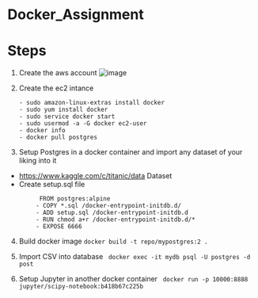 # Docker_Assignment
# Steps

1. Create the aws account
![image](https://user-images.githubusercontent.com/37560890/160313424-7210f1de-36f5-42d3-8362-32e1cb2c7778.png)

2. Create the ec2 intance
      ```- sudo yum update -y
      - sudo amazon-linux-extras install docker
      - sudo yum install docker
      - sudo service docker start
      - sudo usermod -a -G docker ec2-user
      - docker info
      - docker pull postgres
      ```
3. Setup Postgres in a docker container and import any dataset of your liking into it

- https://www.kaggle.com/c/titanic/data Dataset
- Create setup.sql file
```     // Dockerfile
         FROM postgres:alpine
        - COPY *.sql /docker-entrypoint-initdb.d/
        - ADD setup.sql /docker-entrypoint-initdb.d
        - RUN chmod a+r /docker-entrypoint-initdb.d/*
        - EXPOSE 6666 
   ```
 4. Build docker image
        ```docker build -t repo/mypostgres:2 .```
        
 5. Import CSV into database
    ``` docker exec -it mydb psql -U postgres -d post```
    
6. Setup Jupyter in another docker container
    ``` docker run -p 10000:8888 jupyter/scipy-notebook:b418b67c225b```
    
       
